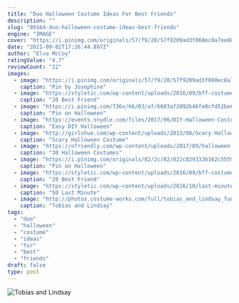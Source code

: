 ```yaml
---
title: "Duo Halloween Costume Ideas For Best Friends"
description: ""
slug: "89164-duo-halloween-costume-ideas-best-friends"
engine: "IMAGE"
cover: "https://i.pinimg.com/originals/57/f9/20/57f9209ad3f860ec8a7ee88040c876c5.jpg"
date: "2021-09-02T17:26:44.897Z"
author: "Elva McCoy"
ratingValue: "4.7"
reviewCount: "22"
images:
  - image: "https://i.pinimg.com/originals/57/f9/20/57f9209ad3f860ec8a7ee88040c876c5.jpg"
    caption: "Pin by Josephine"
  - image: "https://styletic.com/wp-content/uploads/2016/09/bff-costumes/25-best-friend-costumes-for-halloween.jpg"
    caption: "20 Best Friend"
  - image: "https://i.pinimg.com/736x/66/03/af/6603af2092b46fe0cfd52be64844601b.jpg"
    caption: "Pin on Halloween"
  - image: "https://events.snydle.com/files/2017/06/DIY-Halloween-Costume-Ideas-7.jpg"
    caption: "Easy DIY Halloween"
  - image: "http://girlshue.com/wp-content/uploads/2013/08/Scary-Halloween-Costume-Ideas-For-Couples-2013-2014-5.jpg"
    caption: "Scary Halloween Costume"
  - image: "https://ofriendly.com/wp-content/uploads/2017/09/halloween-costumes-friends/31-halloween-costumes-for-best-friends.jpg"
    caption: "30 Halloween Costumes"
  - image: "https://i.pinimg.com/originals/82/2c/82/822c829332b162c555984ded39a34a01.jpg"
    caption: "Pin on Halloween"
  - image: "https://styletic.com/wp-content/uploads/2016/09/bff-costumes/25-best-friend-costumes-for-halloween-1.jpg"
    caption: "20 Best Friend"
  - image: "https://styletic.com/wp-content/uploads/2016/10/last-minute-halloween-costumes/35-last-minute-halloween-costume-ideas-4.jpg"
    caption: "50 Last Minute"
  - image: "http://photos.costume-works.com/full/tobias_and_lindsay_funke.jpg"
    caption: "Tobias and Lindsay"
tags:
  - "duo"
  - "halloween"
  - "costume"
  - "ideas"
  - "for"
  - "best"
  - "friends"
draft: false
type: post
---
```



![Tobias and Lindsay](http://photos.costume-works.com/full/tobias_and_lindsay_funke.jpg "Tobias and Lindsay")


<!--inArticleAds-->

<!--galleryOne-->


<!--inArticleAds-->

<!--galleryTwo-->


<!--galleryThree-->

